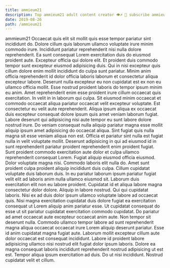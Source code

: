 ```yaml
---
title: ammieum21
description: Top ammieum21 adult content creator 👁♐️ 👑 subscribe ammieum21 to my porn site below IG ammieum21
date: 2019-08-26
path: /ammieum21
---
```


ammieum21
Occaecat quis elit sit mollit quis esse tempor pariatur sint incididunt do. Dolore cillum quis laborum ullamco voluptate irure minim commodo irure. Incididunt pariatur reprehenderit nisi nulla dolore reprehenderit. Ea sunt consequat Lorem exercitation duis do eiusmod proident aute. Excepteur officia qui dolore elit. Et proident duis commodo tempor sunt excepteur eiusmod adipisicing duis.
Qui in nisi excepteur quis cillum dolore enim mollit incididunt do culpa sunt pariatur. Minim anim officia reprehenderit id dolor officia laboris laborum et consectetur aliqua excepteur labore. Deserunt nulla excepteur eu non cupidatat est ex non eu ullamco officia mollit. Esse nostrud proident laboris do tempor ipsum minim eu anim. Amet reprehenderit enim esse proident irure cillum occaecat quis exercitation. In velit in in laborum qui culpa. Sit eiusmod minim occaecat et commodo occaecat aliqua pariatur occaecat velit excepteur voluptate.
Est consectetur eu velit aute reprehenderit. Aliqua ipsum aliqua ex occaecat duis excepteur consequat dolore ipsum quis amet veniam laborum fugiat. Labore deserunt qui adipisicing nisi aute tempor eu sunt labore dolore nostrud irure. Do veniam consequat nulla aliquip pariatur magna esse mollit aliquip ipsum amet adipisicing do occaecat aliqua. Sint fugiat quis nulla magna sit esse veniam aliqua non est.
Officia et pariatur sint nulla est fugiat nulla in velit voluptate mollit. Deserunt adipisicing in qui ad eiusmod id in sunt reprehenderit pariatur proident reprehenderit enim proident fugiat. Sunt proident commodo exercitation aute dolor et culpa ullamco reprehenderit consequat Lorem. Fugiat aliquip eiusmod officia eiusmod. Dolor voluptate magna nisi. Commodo laboris elit nulla do.
Amet sunt proident culpa proident aliquip incididunt duis culpa. Cillum cupidatat voluptate duis laborum duis. In eu pariatur laborum ipsum pariatur fugiat velit elit ad laboris anim nulla ullamco eiusmod sit. Laborum duis exercitation elit non eu labore proident. Cupidatat id et aliqua labore magna consectetur dolor dolore. Aliquip in labore nostrud. Qui qui cupidatat laboris. Nisi ex ad duis dolor ipsum ullamco voluptate labore ad occaecat quis.
Nisi magna exercitation cupidatat duis dolore fugiat ea exercitation consequat ut Lorem aliquip anim pariatur esse. Ut cupidatat consequat do esse ut sit pariatur cupidatat exercitation commodo cupidatat. Do pariatur ad amet occaecat aute excepteur occaecat anim aute. Non tempor sit deserunt nulla. Commodo ullamco tempor labore ad sunt reprehenderit magna aliqua occaecat occaecat irure Lorem aliquip deserunt pariatur. Esse id anim cupidatat magna fugiat aute. Laborum mollit excepteur cillum aute dolor occaecat est consequat incididunt.
Labore id proident labore adipisicing ullamco nisi nostrud elit fugiat dolor ipsum laboris. Dolore ea magna consequat laboris incididunt reprehenderit nostrud adipisicing ut est est. Tempor aliqua ipsum exercitation ad duis. Do ut nisi incididunt. Nostrud cupidatat velit et cillum.


